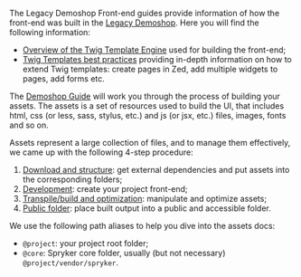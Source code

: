 The Legacy Demoshop Front-end guides provide information of how the front-end was built in the [Legacy Demoshop](https://documentation.spryker.com/docs/en/about-spryker#what-is-the--legacy-demoshop--). Here you will find the following information:

* [Overview of the Twig Template Engine](https://documentation.spryker.com/docs/en/twig-overview) used for building the front-end;
* [Twig Templates best practices](https://documentation.spryker.com/docs/en/twig-best-practices) providing in-depth information on how to extend Twig templates: create pages in Zed, add multiple widgets to pages, add forms etc.

The [Demoshop Guide](https://documentation.spryker.com/docs/en/demoshop-guide)  will work you through the process of building your assets. The assets is a set of resources used to build the UI, that includes html, css (or less, sass, stylus, etc.) and js (or jsx, etc.) files, images, fonts and so on.

Assets represent a large collection of files, and to manage them effectively, we came up with the following 4-step procedure:

1. [Download and structure](https://documentation.spryker.com/docs/en/download-structure): get external dependencies and put assets into the corresponding folders;
2. [Development](https://documentation.spryker.com/docs/en/development): create your project front-end;
3. [Transpile/build and optimization](https://documentation.spryker.com/docs/en/build-optimization): manipulate and optimize assets;
4. [Public folder](https://documentation.spryker.com/docs/en/public-folder): place built output into a public and accessible folder.

We use the following path aliases to help you dive into the assets docs:

* `@project`: your project root folder;
* `@core`: Spryker core folder, usually (but not necessary) `@project/vendor/spryker`.
 
